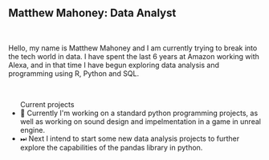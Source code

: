 <h2>Matthew Mahoney: Data Analyst</h2>
<br>
<p>Hello, my name is Matthew Mahoney and I am currently trying to break into the tech world in data. I have spent the last 6 years at Amazon working with Alexa, and in that time I have begun exploring data analysis and programming using R, Python and SQL.</p>
<br>
<ul>Current projects
  <li>🚧 Currently I'm working on a standard python programming projects, as well as working on sound design and impelmentation in a game in unreal engine.</li>
  <li>⏭ Next I intend to start some new data analysis projects to further explore the capabilities of the   pandas library in python.</li>
</ul>

